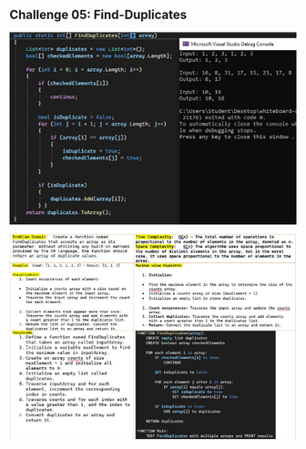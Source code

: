 ﻿## Challenge 05: Find-Duplicates

![Find-Duplicates-code](assets/Find-Duplicates-Code.jpg)

![Find-Duplicates-Explanation](assets/Find-Duplicates-Explanation.jpg)
